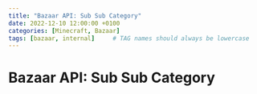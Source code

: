 ```yaml
---
title: "Bazaar API: Sub Sub Category"
date: 2022-12-10 12:00:00 +0100
categories: [Minecraft, Bazaar]
tags: [bazaar, internal]     # TAG names should always be lowercase
---
```


# Bazaar API: Sub Sub Category


